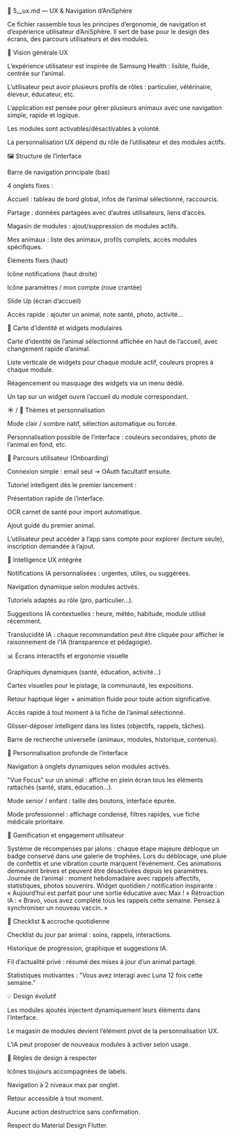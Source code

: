 🎨 5__ux.md — UX & Navigation d’AniSphère

Ce fichier rassemble tous les principes d’ergonomie, de navigation et d’expérience utilisateur d’AniSphère. Il sert de base pour le design des écrans, des parcours utilisateurs et des modules.

🧭 Vision générale UX

L’expérience utilisateur est inspirée de Samsung Health : lisible, fluide, centrée sur l’animal.

L’utilisateur peut avoir plusieurs profils de rôles : particulier, vétérinaire, éleveur, éducateur, etc.

L’application est pensée pour gérer plusieurs animaux avec une navigation simple, rapide et logique.

Les modules sont activables/désactivables à volonté.

La personnalisation UX dépend du rôle de l’utilisateur et des modules actifs.

🖼️ Structure de l’interface

Barre de navigation principale (bas)

4 onglets fixes :

Accueil : tableau de bord global, infos de l’animal sélectionné, raccourcis.

Partage : données partagées avec d’autres utilisateurs, liens d’accès.

Magasin de modules : ajout/suppression de modules actifs.

Mes animaux : liste des animaux, profils complets, accès modules spécifiques.

Éléments fixes (haut)

Icône notifications (haut droite)

Icône paramètres / mon compte (roue crantée)

Slide Up (écran d’accueil)

Accès rapide : ajouter un animal, note santé, photo, activité...

📇 Carte d’identité et widgets modulaires

Carte d’identité de l’animal sélectionné affichée en haut de l’accueil, avec changement rapide d’animal.

Liste verticale de widgets pour chaque module actif, couleurs propres à chaque module.

Réagencement ou masquage des widgets via un menu dédié.

Un tap sur un widget ouvre l’accueil du module correspondant.

☀️ / 🌙 Thèmes et personnalisation

Mode clair / sombre natif, sélection automatique ou forcée.

Personnalisation possible de l’interface : couleurs secondaires, photo de l’animal en fond, etc.

🔁 Parcours utilisateur (Onboarding)

Connexion simple : email seul → OAuth facultatif ensuite.

Tutoriel intelligent dès le premier lancement : 

Présentation rapide de l’interface.

OCR carnet de santé pour import automatique.

Ajout guidé du premier animal.

L’utilisateur peut accéder à l’app sans compte pour explorer (lecture seule), inscription demandée à l’ajout.

🧠 Intelligence UX intégrée

Notifications IA personnalisées : urgentes, utiles, ou suggérées.

Navigation dynamique selon modules activés.

Tutoriels adaptés au rôle (pro, particulier...).

Suggestions IA contextuelles : heure, météo, habitude, module utilisé récemment.

Translucidité IA : chaque recommandation peut être cliquée pour afficher le raisonnement de l'IA (transparence et pédagogie).

📊 Écrans interactifs et ergonomie visuelle

Graphiques dynamiques (santé, éducation, activité...)

Cartes visuelles pour le pistage, la communauté, les expositions.

Retour haptique léger + animation fluide pour toute action significative.

Accès rapide à tout moment à la fiche de l’animal sélectionné.

Glisser-déposer intelligent dans les listes (objectifs, rappels, tâches).

Barre de recherche universelle (animaux, modules, historique, contenus).

🧩 Personnalisation profonde de l’interface

Navigation à onglets dynamiques selon modules activés.

"Vue Focus" sur un animal : affiche en plein écran tous les éléments rattachés (santé, stats, éducation...).

Mode senior / enfant : taille des boutons, interface épurée.

Mode professionnel : affichage condensé, filtres rapides, vue fiche médicale prioritaire.

🏅 Gamification et engagement utilisateur

Système de récompenses par jalons : chaque étape majeure débloque un badge conservé dans une galerie de trophées.
Lors du déblocage, une pluie de confettis et une vibration courte marquent l’événement.
Ces animations demeurent brèves et peuvent être désactivées depuis les paramètres.
Journée de l’animal : moment hebdomadaire avec rappels affectifs, statistiques, photos souvenirs.
Widget quotidien / notification inspirante : « Aujourd’hui est parfait pour une sortie éducative avec Max ! »
Rétroaction IA : « Bravo, vous avez complété tous les rappels cette semaine. Pensez à synchroniser un nouveau vaccin. »

🔁 Checklist & accroche quotidienne

Checklist du jour par animal : soins, rappels, interactions.

Historique de progression, graphique et suggestions IA.

Fil d’actualité privé : résumé des mises à jour d’un animal partagé.

Statistiques motivantes : "Vous avez interagi avec Luna 12 fois cette semaine."

💡 Design évolutif

Les modules ajoutés injectent dynamiquement leurs éléments dans l’interface.

Le magasin de modules devient l’élément pivot de la personnalisation UX.

L’IA peut proposer de nouveaux modules à activer selon usage.

📌 Règles de design à respecter

Icônes toujours accompagnées de labels.

Navigation à 2 niveaux max par onglet.

Retour accessible à tout moment.

Aucune action destructrice sans confirmation.

Respect du Material Design Flutter.


